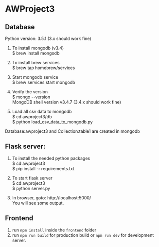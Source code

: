# AWProject3

## Database
Python version: 3.5.1 (3.x should work fine)

1. To install mongodb (v3.4)  
$ brew install mongodb

2. To install brew services   
$ brew tap homebrew/services

3. Start mongodb service  
$ brew services start mongodb

4. Verify the version  
$ mongo --version  
MongoDB shell version v3.4.7 (3.4.x should work fine)  

5. Load all csv data to mongodb  
$ cd awproject3/db  
$ python load_csv_data_to_mongodb.py  

Database:awproject3 and Collection:table1 are created in mongodb  

## Flask server:  
1. To install the needed python packages  
$ cd awproject3  
$ pip install -r requirements.txt  

2. To start flask server  
$ cd awproject3  
$ python server.py  

3. In browser, goto: http://localhost:5000/  
You will see some output.  

## Frontend 
1. run `npm install` inside the `frontend` folder
2. run `npm run build` for production build or `npm run dev` for development server.

